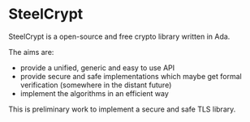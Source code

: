 SteelCrypt
==========

SteelCrypt is a open-source and free crypto library written in Ada.

The aims are:

* provide a unified, generic and easy to use API
* provide secure and safe implementations which maybe get formal verification (somewhere in the distant future)
* implement the algorithms in an efficient way

This is preliminary work to implement a secure and safe TLS library.

 